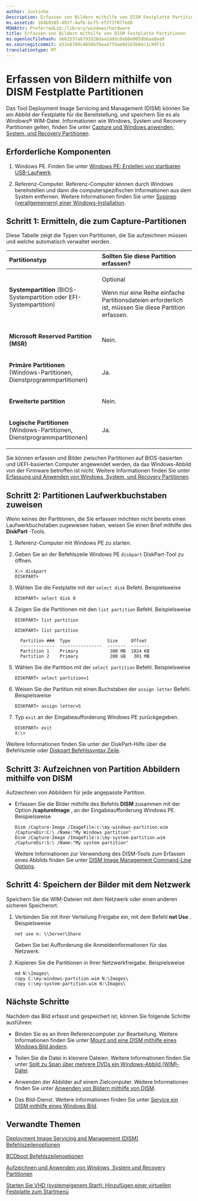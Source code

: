 ```yaml
---
author: Justinha
Description: Erfassen von Bildern mithilfe von DISM Festplatte Partitionen
ms.assetid: 164b9185-402f-4afb-bcf5-ef2f37077ed6
MSHAttr: PreferredLib:/library/windows/hardware
title: Erfassen von Bildern mithilfe von DISM Festplatte Partitionen
ms.openlocfilehash: de61537a6793328daa2dddc0a68e005db6aa8aa9
ms.sourcegitcommit: d33e870dc4850bf0ea47fdae0d163b04c1c90f15
translationtype: MT
---
```

# <a name="capture-images-of-hard-disk-partitions-using-dism"></a>Erfassen von Bildern mithilfe von DISM Festplatte Partitionen


Das Tool Deployment Image Servicing and Management (DISM) können Sie ein Abbild der Festplatte für die Bereitstellung, und speichern Sie es als Windows® WIM-Datei. Informationen wie Windows, System und Recovery Partitionen gelten, finden Sie unter [Capture und Windows anwenden, System, und Recovery Partitionen](capture-and-apply-windows-system-and-recovery-partitions.md).

## <a name="span-idprerequisitesspanspan-idprerequisitesspanspan-idprerequisitesspanprerequisites"></a><span id="Prerequisites"></span><span id="prerequisites"></span><span id="PREREQUISITES"></span>Erforderliche Komponenten


1.  Windows PE. Finden Sie unter [Windows PE: Erstellen von startbaren USB-Laufwerk](winpe-create-usb-bootable-drive.md).

2.  Referenz-Computer. Referenz-Computer können durch Windows bereitstellen und dann die computerspezifischen Informationen aus dem System entfernen. Weitere Informationen finden Sie unter [Sysprep (verallgemeinern) einer Windows-Installation](sysprep--generalize--a-windows-installation.md).

## <a name="span-idstep1determiningwhichpartitionstocapturespanspan-idstep1determiningwhichpartitionstocapturespanspan-idstep1determiningwhichpartitionstocapturespanstep-1-determining-which-partitions-to-capture"></a><span id="Step_1__Determining_Which_Partitions_to_Capture"></span><span id="step_1__determining_which_partitions_to_capture"></span><span id="STEP_1__DETERMINING_WHICH_PARTITIONS_TO_CAPTURE"></span>Schritt 1: Ermitteln, die zum Capture-Partitionen


Diese Tabelle zeigt die Typen von Partitionen, die Sie aufzeichnen müssen und welche automatisch verwaltet werden.

<table>
<colgroup>
<col width="50%" />
<col width="50%" />
</colgroup>
<thead>
<tr class="header">
<th align="left">Partitionstyp</th>
<th align="left">Sollten Sie diese Partition erfassen?</th>
</tr>
</thead>
<tbody>
<tr class="odd">
<td align="left"><p><strong>Systempartition</strong> (BIOS-Systempartition oder EFI-Systempartition)</p></td>
<td align="left"><p>Optional</p>
<p>Wenn nur eine Reihe einfache Partitionsdateien erforderlich ist, müssen Sie diese Partition erfassen.</p></td>
</tr>
<tr class="even">
<td align="left"><p><strong>Microsoft Reserved Partition (MSR)</strong></p></td>
<td align="left"><p>Nein.</p></td>
</tr>
<tr class="odd">
<td align="left"><p><strong>Primäre Partitionen</strong> (Windows-Partitionen, Dienstprogrammpartitionen)</p></td>
<td align="left"><p>Ja.</p></td>
</tr>
<tr class="even">
<td align="left"><p><strong>Erweiterte partition</strong></p></td>
<td align="left"><p>Nein.</p></td>
</tr>
<tr class="odd">
<td align="left"><p><strong>Logische Partitionen</strong> (Windows-Partitionen, Dienstprogrammpartitionen)</p></td>
<td align="left"><p>Ja.</p></td>
</tr>
</tbody>
</table>

 

Sie können erfassen und Bilder zwischen Partitionen auf BIOS-basierten und UEFI-basierten Computer angewendet werden, da das Windows-Abbild von der Firmware betroffen ist nicht. Weitere Informationen finden Sie unter [Erfassung und Anwenden von Windows, System, und Recovery Partitionen](capture-and-apply-windows-system-and-recovery-partitions.md).

## <a name="span-idstep2assigndriveletterstopartitionsspanspan-idstep2assigndriveletterstopartitionsspanspan-idstep2assigndriveletterstopartitionsspanstep-2-assign-drive-letters-to-partitions"></a><span id="Step_2__Assign_Drive_Letters_to_Partitions"></span><span id="step_2__assign_drive_letters_to_partitions"></span><span id="STEP_2__ASSIGN_DRIVE_LETTERS_TO_PARTITIONS"></span>Schritt 2: Partitionen Laufwerkbuchstaben zuweisen


Wenn keines der Partitionen, die Sie erfassen möchten nicht bereits einen Laufwerkbuchstaben zugewiesen haben, weisen Sie einen Brief mithilfe des **DiskPart** -Tools.

1.  Referenz-Computer mit Windows PE zu starten.

2.  Geben Sie an der Befehlszeile Windows PE `diskpart` DiskPart-Tool zu öffnen.

    ``` syntax
    X:> diskpart
    DISKPART>
    ```

3.  Wählen Sie die Festplatte mit der `select disk` Befehl. Beispielsweise

    ``` syntax
    DISKPART> select disk 0
    ```

4.  Zeigen Sie die Partitionen mit den `list partition` Befehl. Beispielsweise

    ``` syntax
    DISKPART> list partition

    DISKPART> list partition

      Partition ###  Type              Size     Offset
      -------------  ----------------  -------  -------
      Partition 1    Primary            300 MB  1024 KB
      Partition 2    Primary            200 GB   301 MB
    ```

5.  Wählen Sie die Partition mit der `select partition` Befehl. Beispielsweise

    ``` syntax
    DISKPART> select partition=1
    ```

6.  Weisen Sie der Partition mit einen Buchstaben der `assign letter` Befehl. Beispielsweise

    ``` syntax
    DISKPART> assign letter=S
    ```

7.  Typ `exit` an der Eingabeaufforderung Windows PE zurückgegeben.

    ``` syntax
    DISKPART> exit
    X:\>
    ```

Weitere Informationen finden Sie unter der DiskPart-Hilfe über die Befehlszeile oder [Diskpart Befehlssyntax Zeile](http://go.microsoft.com/fwlink/?LinkId=128458).

## <a name="span-idstep3capturepartitionimagesusingdismspanspan-idstep3capturepartitionimagesusingdismspanspan-idstep3capturepartitionimagesusingdismspanstep-3-capture-partition-images-using-dism"></a><span id="Step_3__Capture_Partition_Images_using_DISM"></span><span id="step_3__capture_partition_images_using_dism"></span><span id="STEP_3__CAPTURE_PARTITION_IMAGES_USING_DISM"></span>Schritt 3: Aufzeichnen von Partition Abbildern mithilfe von DISM


Aufzeichnen von Abbildern für jede angepasste Partition.

-   Erfassen Sie die Bilder mithilfe des Befehls **DISM** zusammen mit der Option **/captureImage** , an der Eingabeaufforderung Windows PE. Beispielsweise

    ``` syntax
    Dism /Capture-Image /ImageFile:c:\my-windows-partition.wim /CaptureDir:C:\ /Name:"My Windows partition"
    Dism /Capture-Image /ImageFile:s:\my-system-partition.wim /CaptureDir:S:\ /Name:"My system partition"
    ```

    Weitere Informationen zur Verwendung des DISM-Tools zum Erfassen eines Abbilds finden Sie unter [DISM Image Management Command-Line Options](dism-image-management-command-line-options-s14.md).

## <a name="span-idstep4saveimagestothenetworkspanspan-idstep4saveimagestothenetworkspanspan-idstep4saveimagestothenetworkspanstep-4-save-images-to-the-network"></a><span id="Step_4__Save_Images_to_the_Network"></span><span id="step_4__save_images_to_the_network"></span><span id="STEP_4__SAVE_IMAGES_TO_THE_NETWORK"></span>Schritt 4: Speichern der Bilder mit dem Netzwerk


Speichern Sie die WIM-Dateien mit dem Netzwerk oder einen anderen sicheren Speicherort.

1.  Verbinden Sie mit Ihrer Verteilung Freigabe ein, mit dem Befehl **net Use** . Beispielsweise

    ``` syntax
    net use n: \\Server\Share
    ```

    Geben Sie bei Aufforderung die Anmeldeinformationen für das Netzwerk.

2.  Kopieren Sie die Partitionen in Ihrer Netzwerkfreigabe. Beispielsweise

    ``` syntax
    md N:\Images\
    copy C:\my-windows-partition.wim N:\Images\
    copy c:\my-system-partition.wim N:\Images\
    ```

## <a name="span-idnextstepsspanspan-idnextstepsspanspan-idnextstepsspannext-steps"></a><span id="Next_Steps"></span><span id="next_steps"></span><span id="NEXT_STEPS"></span>Nächste Schritte


Nachdem das Bild erfasst und gespeichert ist, können Sie folgende Schritte ausführen:

-   Binden Sie es an Ihren Referenzcomputer zur Bearbeitung. Weitere Informationen finden Sie unter [Mount und eine DISM mithilfe eines Windows Bild ändern](mount-and-modify-a-windows-image-using-dism.md).

-   Teilen Sie die Datei in kleinere Dateien. Weitere Informationen finden Sie unter [Split zu Span über mehrere DVDs ein Windows-Abbild (WIM)-Datei](split-a-windows-image--wim--file-to-span-across-multiple-dvds.md).

-   Anwenden der Abbilder auf einem Zielcomputer. Weitere Informationen finden Sie unter [Anwenden von Bildern mithilfe von DISM](apply-images-using-dism.md).

-   Das Bild-Dienst. Weitere Informationen finden Sie unter [Service ein DISM mithilfe eines Windows Bild](service-a-windows-image-using-dism.md).

## <a name="span-idrelatedtopicsspanrelated-topics"></a><span id="related_topics"></span>Verwandte Themen


[Deployment Image Servicing and Management (DISM) Befehlszeilenoptionen](deployment-image-servicing-and-management--dism--command-line-options.md)

[BCDboot Befehlszeilenoptionen](bcdboot-command-line-options-techref-di.md)

[Aufzeichnen und Anwenden von Windows, System und Recovery Partitionen](capture-and-apply-windows-system-and-recovery-partitions.md)

[Starten Sie VHD (systemeigenem Start): Hinzufügen einer virtuellen Festplatte zum Startmenü](boot-to-vhd--native-boot--add-a-virtual-hard-disk-to-the-boot-menu.md)

 

 






